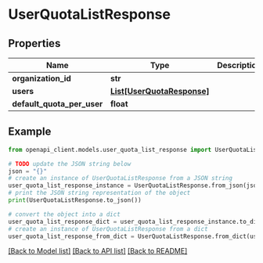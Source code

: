 # UserQuotaListResponse


## Properties

Name | Type | Description | Notes
------------ | ------------- | ------------- | -------------
**organization_id** | **str** |  | 
**users** | [**List[UserQuotaResponse]**](UserQuotaResponse.md) |  | 
**default_quota_per_user** | **float** |  | 

## Example

```python
from openapi_client.models.user_quota_list_response import UserQuotaListResponse

# TODO update the JSON string below
json = "{}"
# create an instance of UserQuotaListResponse from a JSON string
user_quota_list_response_instance = UserQuotaListResponse.from_json(json)
# print the JSON string representation of the object
print(UserQuotaListResponse.to_json())

# convert the object into a dict
user_quota_list_response_dict = user_quota_list_response_instance.to_dict()
# create an instance of UserQuotaListResponse from a dict
user_quota_list_response_from_dict = UserQuotaListResponse.from_dict(user_quota_list_response_dict)
```
[[Back to Model list]](../README.md#documentation-for-models) [[Back to API list]](../README.md#documentation-for-api-endpoints) [[Back to README]](../README.md)


